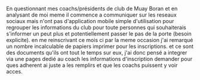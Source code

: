 En questionnant mes coachs/présidents de club de Muay Boran et en analysant de moi meme il commence a communiquer sur les reseaux sociaux mais n'ont pas d'application mobile simple d'utilisation pour regrouper les informations du club pour toute personnes qui souhaiterais s'informer un peut plus et potentiellement passer le pas de la porte (besoin explicite). en me reinscrivant ce mois ci par la meme occasion j'ai remarqué un nombre incalculable de papiers imprimer pour les inscriptions. et ce sont des documents qu'ils ont tout le temps sur eux, j'ai donc pensé a integrer via une pages dedié au coach les informations d'inscription demander pour ques adherent ai juste a les remplirs et que les coachs puissent y voir acces.